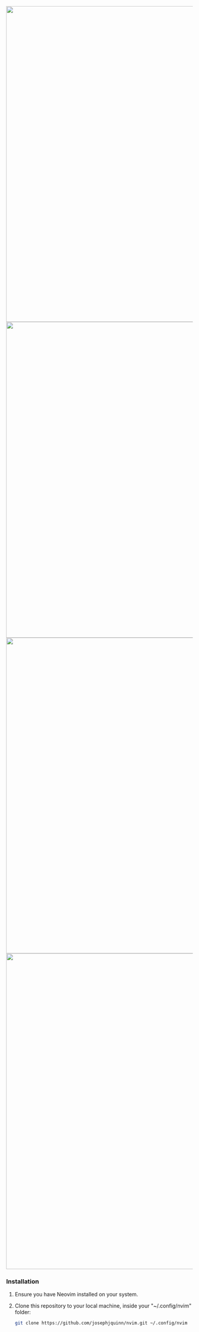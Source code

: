 <img width="850" src="https://github.com/user-attachments/assets/3c0e94d9-5294-4d61-9228-135154de15fb">
<img width="850" src="https://github.com/user-attachments/assets/e53ff0e5-52d3-4ae4-a350-153b8506218b">
<img width="850" src="https://github.com/user-attachments/assets/35405c63-69ec-44cc-a912-3083bc641877">
<img width="850" src="https://github.com/user-attachments/assets/a511e248-53b0-49b2-913d-3a5d01ff547f">

### Installation

1. Ensure you have Neovim installed on your system.

2. Clone this repository to your local machine, inside your "~/.config/nvim" folder:

   ```bash
   git clone https://github.com/josephjquinn/nvim.git ~/.config/nvim
   ```
